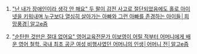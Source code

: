 1. ["난 내가 장애인이라 생각 안 해요" 두 팔이 감전 사고로 절단되었음에도 홀로 아이 넷을 키워내며 누구보다 열심히 살아가는 아빠와 그런 아빠를 존경하는 아이들│희망풍경│알고e즘](https://youtu.be/pIDmPnPyCGk)

2. ["순탄한 것만은 절대 없어요" 영어교육전문가 이보영이 어릴 적부터 어머니에게 배운 영어 철학. 국내 최초 공군 여성 비행사였던 어머니의 인생│어머니 전│알고e즘](https://youtu.be/xRvo5v46nVQ)